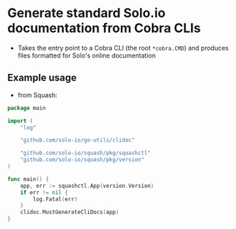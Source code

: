 # Generate standard Solo.io documentation from Cobra CLIs

- Takes the entry point to a Cobra CLI (the root `*cobra.CMD`) and produces files formatted for Solo's online documentation

## Example usage
- from Squash:
```go
package main

import (
	"log"

	"github.com/solo-io/go-utils/clidoc"

	"github.com/solo-io/squash/pkg/squashctl"
	"github.com/solo-io/squash/pkg/version"
)

func main() {
	app, err := squashctl.App(version.Version)
	if err != nil {
		log.Fatal(err)
	}
	clidoc.MustGenerateCliDocs(app)
}
```
